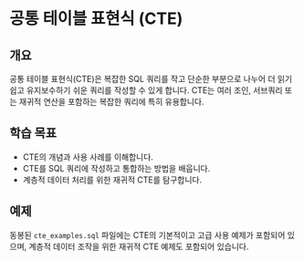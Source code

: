 
# 공통 테이블 표현식 (CTE)

## 개요
공통 테이블 표현식(CTE)은 복잡한 SQL 쿼리를 작고 단순한 부분으로 나누어 더 읽기 쉽고 유지보수하기 쉬운 쿼리를 작성할 수 있게 합니다. CTE는 여러 조인, 서브쿼리 또는 재귀적 연산을 포함하는 복잡한 쿼리에 특히 유용합니다.

## 학습 목표
- CTE의 개념과 사용 사례를 이해합니다.
- CTE를 SQL 쿼리에 작성하고 통합하는 방법을 배웁니다.
- 계층적 데이터 처리를 위한 재귀적 CTE를 탐구합니다.

## 예제
동봉된 `cte_examples.sql` 파일에는 CTE의 기본적이고 고급 사용 예제가 포함되어 있으며, 계층적 데이터 조작을 위한 재귀적 CTE 예제도 포함되어 있습니다.

